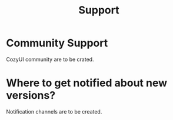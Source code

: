 ﻿---
title: "Support"
---

# Community Support

CozyUI community are to be crated.

# Where to get notified about new versions?

Notification channels are to be created.